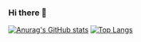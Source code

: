 ### Hi there 👋

[![Anurag's GitHub stats](https://github-readme-stats.vercel.app/api?username=KevinLADLee)](https://github.com/anuraghazra/github-readme-stats)
[![Top Langs](https://github-readme-stats.vercel.app/api/top-langs/?username=KevinLADLee)](https://github.com/anuraghazra/github-readme-stats)

<!--
**KevinLADLee/KevinLADLee** is a ✨ _special_ ✨ repository because its `README.md` (this file) appears on your GitHub profile.


Here are some ideas to get you started:

- 🔭 I’m currently working on ...
- 🌱 I’m currently learning ...
- 👯 I’m looking to collaborate on ...
- 🤔 I’m looking for help with ...
- 💬 Ask me about ...
- 📫 How to reach me: ...
- 😄 Pronouns: ...
- ⚡ Fun fact: ...
-->
